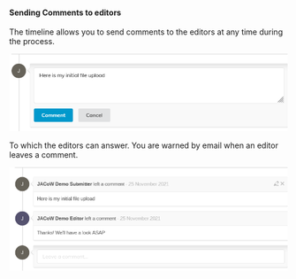 #### Sending Comments to editors

The timeline allows you to send comments to the editors at any time during the process.

![](img/authorcomment.png)

To which the editors can answer. You are warned by email when an editor leaves a comment.

![](img/authorcomment2.png)
